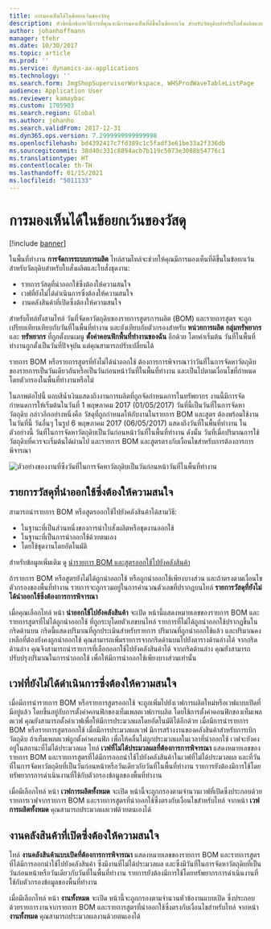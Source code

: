 ```yaml
---
title: การมองเห็นได้ในข้อยกเว้นของวัสดุ
description: หัวข้อนี้อธิบายวิธีการที่คุณจะมีการมองเห็นที่ดีขึ้นในข้อยกเว้น สำหรับวัตถุดิบสำหรับใบสั่งผลิตและใบสั่งชุดงาน
author: johanhoffmann
manager: tfehr
ms.date: 10/30/2017
ms.topic: article
ms.prod: ''
ms.service: dynamics-ax-applications
ms.technology: ''
ms.search.form: JmgShopSupervisorWorkspace, WHSProdWaveTableListPage
audience: Application User
ms.reviewer: kamaybac
ms.custom: 1705903
ms.search.region: Global
ms.author: johanho
ms.search.validFrom: 2017-12-31
ms.dyn365.ops.version: 7.2999999999999998
ms.openlocfilehash: bd4392417c7fd389c1c5fadf3e61be33a2f336db
ms.sourcegitcommit: 38d40c331c8894acb7b119c5073e3088b54776c1
ms.translationtype: HT
ms.contentlocale: th-TH
ms.lasthandoff: 01/15/2021
ms.locfileid: "5011133"
---
```

# <a name="visibility-into-material-exceptions"></a>การมองเห็นได้ในข้อยกเว้นของวัสดุ

[!include [banner](../includes/banner.md)]

ในพื้นที่ทำงาน **การจัดการระบบการผลิต** ไทล์สามไทล์จะช่วยให้คุณมีการมองเห็นที่ดีขึ้นในข้อยกเว้น สำหรับวัตถุดิบสำหรับใบสั่งผลิตและใบสั่งชุดงาน:

- รายการวัสดุที่นำออกใช้ซึ่งต้องให้ความสนใจ
- เวฟที่ยังไม่ได้ดำเนินการซึ่งต้องให้ความสนใจ
- งานคลังสินค้าที่เปิดซึ่งต้องให้ความสนใจ

สำหรับไทล์ทั้งสามไทล์ วันที่จัดหาวัตถุดิบของรายการสูตรการผลิต (BOM) และรายการสูตร จะถูกเปรียบเทียบเทียบกับวันที่ในพื้นที่ทำงาน และยังเทียบกับตัวกรองสำหรับ **หน่วยการผลิต** **กลุ่มทรัพยากร** และ **ทรัพยากร** ที่ถูกตั้งบนเมนู **ตั้งค่าคอนฟิกพื้นที่ทำงานของฉัน** อีกด้วย โดยค่าเริ่มต้น วันที่ในพื้นที่ทำงานถูกตั้งเป็นวันที่ปัจจุบัน แต่คุณสามารถปรับเปลี่ยนได้

รายการ BOM หรือรายการสูตรที่ยังไม่ได้นำออกใช้ ต้องการการพิจารณาว่าวันที่ในการจัดหาวัตถุดิบของรายการเป็นวันเดียวกันหรือเป็นวันก่อนหน้าวันที่ในพื้นที่ทำงาน และเป็นไปตามเงื่อนไขที่กำหนด โดยตัวกรองในพื้นที่ทำงานหรือไม่

ในภาพต่อไปนี้ แถบสีน้ำเงินแสดงถึงงานการผลิตที่ถูกจัดกำหนดการในทรัพยากร งานนี้มีการจัดกำหนดการให้เริ่มต้นในวันที่ 1 พฤษภาคม 2017 (01/05/2017) วันที่นี้เป็นวันที่ในการจัดหาวัตถุดิบ กล่าวอีกอย่างหนึ่งคือ วัสดุที่ถูกกำหนดให้กับงานในรายการ BOM และสูตร ต้องพร้อมใช้งานในวันที่นี้ วันอื่นๆ ในรูป 6 พฤษภาคม 2017 (06/05/2017) แสดงถึงวันที่ในพื้นที่ทำงาน ในตัวอย่างนี้ วันที่ในการจัดหาวัตถุดิบเป็นวันก่อนหน้าวันที่ในพื้นที่ทำงาน ดังนั้น วันที่เมื่อปริมาณการใช้วัตถุดิบที่ควรจะเริ่มต้นได้ผ่านไป และรายการ BOM และสูตรตรงกับเงื่อนไขสำหรับการต้องการการพิจารณา

![ตัวอย่างของงานที่ซึ่งวันที่ในการจัดหาวัตถุดิบเป็นวันก่อนหน้าวันที่ในพื้นที่ทำงาน](./media/improved-visibility.png)

## <a name="unreleased-material-lines-needing-attention"></a>รายการวัสดุที่นำออกใช้ซึ่งต้องให้ความสนใจ

สามารถนำรายการ BOM หรือสูตรออกใช้ไปยังคลังสินค้าได้สามวิธี:

- ในฐานะที่เป็นส่วนหนึ่งของการนำใบสั่งผลิตหรือชุดงานออกใช้
- ในฐานะที่เป็นการนำออกใช้ด้วยตนเอง
- โดยใช้ชุดงานโดยอัตโนมัติ

สำหรับข้อมูลเพิ่มเติม ดู [นำรายการ BOM และสูตรออกใช้ไปยังคลังสินค้า](releasing-bom-and-formula-lines-to-warehouse.md) 

ถ้ารายการ BOM หรือสูตรยังไม่ได้ถูกนำออกใช้ หรือถูกนำออกใช้เพียงบางส่วน และถ้าตรงตามเงื่อนไขตัวกรองของพื้นที่ทำงาน รายการจะถูกรวมอยู่ในการคำนวณตัวเลขที่ปรากฏบนไทล์ **รายการวัสดุที่ยังไม่ได้นำออกใช้ซึ่งต้องการการพิจารณา**

เมื่อคุณเลือกไทล์ หน้า **นำออกใช้ไปยังคลังสินค้า** จะเปิด หน้านี้แสดงหมายเลขของรายการ BOM และรายการสูตรที่ไม่ได้ถูกนำออกใช้ ที่ถูกระบุโดยตัวเลขบนไทล์ รายการที่ไม่ได้ถูกนำออกใช้ปรากฏขึ้นในกริดด้านบน กริดนี้แสดงปริมาณที่ถูกประเมินสำหรับรายการ ปริมาณที่ถูกนำออกใช้แล้ว และปริมาณคงเหลือที่ต้องยังคงถูกนำออกใช้ คุณสามารถเพิ่มรายการจากกริดด้านบนไปยังตารางด้านล่างได้ จากกริดด้านล่าง คุณจึงสามารถนำรายการที่เลือกออกใช้ไปยังคลังสินค้าได้ จากกริดด้านล่าง คุณยังสามารถปรับปรุงปริมาณในการนำออกใช้ เพื่อให้มีการนำออกใช้เพียงบางส่วนเท่านั้น

## <a name="unprocessed-waves-needing-attention"></a>เวฟที่ยังไม่ได้ดำเนินการซึ่งต้องให้ความสนใจ

เมื่อมีการนำรายการ BOM หรือรายการสูตรออกใช้ จะถูกเพิ่มไปยังเวฟการผลิตใหม่หรือเวฟแบบเปิดที่มีอยู่แล้ว โดยขึ้นอยู่กับการตั้งค่าคอนฟิกของเท็มเพลตเวฟการผลิต โดยใช้การตั้งค่าคอนฟิกของเท็มเพลตเวฟ คุณยังสามารถตั้งค่าเวฟเพื่อให้มีการประมวลผลโดยอัตโนมัติได้อีกด้วย เมื่อมีการนำรายการ BOM หรือรายการสูตรออกใช้ เมื่อมีการประมวลผลเวฟ มีการสร้างงานของคลังสินค้าสำหรับการเบิกวัตถุดิบ ถ้าเท็มเพลตเวฟถูกตั้งค่าคอนฟิก เพื่อให้คลื่นไม่ถูกประมวลผลในเวลาที่นำออกใช้ เวฟจะยังคงอยู่ในสถานะที่ไม่ได้ประมวลผล ไทล์ **เวฟที่ไม่ได้ประมวลผลที่ต้องการการพิจารณา** แสดงหมายเลขของรายการ BOM และรายการสูตรที่ได้มีการออกนำใช้ไปยังคลังสินค้าในเวฟที่ไม่ได้ประมวลผล และที่วันที่ในการจัดหาวัตถุดิบที่เป็นวันก่อนหน้าหรือวันเดียวกับวันที่ในพื้นที่ทำงาน รายการยังต้องมีการใช้โดยทรัพยากรการดำเนินงานที่ใช้กับตัวกรองข้อมูลของพื้นที่ทำงาน

เมื่อมีเลือกไทล์ หน้า **เวฟการผลิตทั้งหมด** จะเปิด หน้านี้จะถูกกรองตามจำนวนเวฟที่เปิดซึ่งประกอบด้วยรายการเวฟจากรายการ BOM และรายการสูตรที่นำออกใช้ซึ่งตรงกับเงื่อนไขสำหรับไทล์ จากหน้า **เวฟการผลิตทั้งหมด** คุณสามารถประมวลผลเวฟด้วยตนเองได้

## <a name="open-warehouse-work-needing-attention"></a>งานคลังสินค้าที่เปิดซึ่งต้องให้ความสนใจ

ไทล์ **งานคลังสินค้าแบบเปิดที่ต้องการการพิจารณา** แสดงหมายเลขของรายการ BOM และรายการสูตรที่ได้มีการออกนำใช้ไปยังคลังสินค้า ซึ่งมีงานที่ไม่ได้ประมวลผล และซึ่งมีวันที่ในการจัดหาวัตถุดิบที่เป็นวันก่อนหน้าหรือวันเดียวกับวันที่ในพื้นที่ทำงาน รายการยังต้องมีการใช้โดยทรัพยากรการดำเนินงานที่ใช้กับตัวกรองข้อมูลของพื้นที่ทำงาน

เมื่อมีเลือกไทล์ หน้า **งานทั้งหมด** จะเปิด หน้านี้จะถูกกรองตามจำนวนหัวข้องานแบบเปิด ซึ่งประกอบด้วยรายการงานจากรายการ BOM และรายการสูตรที่นำออกใช้ซึ่งตรงกับเงื่อนไขสำหรับไทล์ จากหน้า **งานทั้งหมด** คุณสามารถประมวลผลงานด้วยตนเองได้
